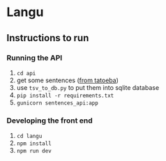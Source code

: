 # Langu

## Instructions to run

### Running the API

1. `cd api`
1. get some sentences ([from tatoeba](https://tatoeba.org/en/downloads))
1. use `tsv_to_db.py` to put them into sqlite database
1. `pip install -r requirements.txt`
1. `gunicorn sentences_api:app`

### Developing the front end

1. `cd langu`
1. `npm install`
1. `npm run dev`
